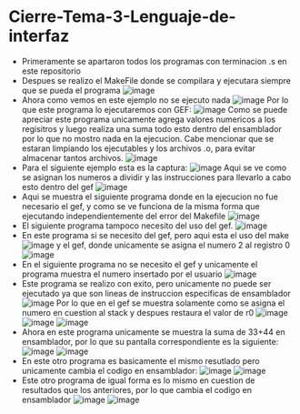 # Cierre-Tema-3-Lenguaje-de-interfaz
- Primeramente se apartaron todos los programas con terminacion .s en este repositorio
- Despues se realizo el MakeFile donde se compilara y ejecutara siempre que se pueda el programa
![image](https://user-images.githubusercontent.com/84409683/169443183-afbdf436-c924-49a4-8278-720b8b6453c2.png)
- Ahora como vemos en este ejemplo no se ejecuto nada 
![image](https://user-images.githubusercontent.com/84409683/169445878-b34bbeb7-b93f-49d0-ad8b-127a9d49b03a.png)
Por lo que este programa lo ejecutaremos con GEF:
![image](https://user-images.githubusercontent.com/84409683/169445994-f9e00a7a-cd0b-458e-8af3-b1398b33eb8e.png)
Como se puede apreciar este programa unicamente agrega valores numericos a los regisitros y luego realiza una suma
todo esto dentro del ensamblador por lo que no mostro nada en la ejecucion.
Cabe mencionar que se estaran limpiando los ejecutables y los archivos .o, para evitar almacenar tantos archivos.
![image](https://user-images.githubusercontent.com/84409683/169446241-694dcfed-d9fd-4e95-a631-486f9e01555f.png)
- Para el siguiente ejemplo esta es la captura:
![image](https://user-images.githubusercontent.com/84409683/169446490-8450f428-ee2a-4f1b-8f6b-d39fdc3aac6a.png)
Aqui se ve como se asignan los numeros a dividir y las instrucciones para llevarlo a cabo esto dentro del gef
![image](https://user-images.githubusercontent.com/84409683/169446662-287deba2-b076-4b9b-bda0-d8c0e921d0e0.png)
- Aqui se muestra el siguiente programa donde en la ejecucion no fue necesario el gef, y como se ve funciona de la misma forma 
que ejecutando independientemente del error del Makefile
![image](https://user-images.githubusercontent.com/84409683/169447721-b07262e3-937e-45dd-a66b-aa449c685b38.png)
- El siguiente programa tampoco necesito del uso del gef.
![image](https://user-images.githubusercontent.com/84409683/169447850-a8b654fb-45c3-46db-b520-97f4179f4392.png)
- En este programa si se necesito del gef, pero aqui esta el uso del make
![image](https://user-images.githubusercontent.com/84409683/169448234-6a714075-c221-4a04-8b05-be9e4be0becf.png)
y el gef, donde unicamente se asigna el numero 2 al registro 0 
![image](https://user-images.githubusercontent.com/84409683/169448337-a366033d-02a7-4bc5-af5a-c9352b366ee4.png)
- En el siguiente programa no se necesito el gef y unicamente el programa muestra el numero insertado por el usuario
![image](https://user-images.githubusercontent.com/84409683/169448659-67b7e63c-1b8a-432f-bf86-302911ef25d1.png)
- Este programa se realizo con exito, pero unicamente no puede ser ejecutado ya que son lineas de instruccion especificas de 
ensamblador
![image](https://user-images.githubusercontent.com/84409683/169448865-a0028fa8-ae44-4dae-9820-83d856124b4f.png)
Por lo que en el gef se muestra solamente como se asigna el numero en cuestion al stack y despues restaura el valor de r0
![image](https://user-images.githubusercontent.com/84409683/169448960-240bc2a2-a73a-4443-ad01-b10698b9c632.png)
![image](https://user-images.githubusercontent.com/84409683/169448992-a396ab5b-e71e-48a8-8179-f813661958fb.png)
![image](https://user-images.githubusercontent.com/84409683/169449017-104038c5-6d38-40a6-8639-ddd023fa2a7f.png)
- Ahora en este programa unicamente se muestra la suma de 33+44 en ensamblador, por lo que su pantalla correspondiente es 
la siguiente:
![image](https://user-images.githubusercontent.com/84409683/169449176-d4a32802-9424-47c4-a163-8a983a7f0ad5.png)
![image](https://user-images.githubusercontent.com/84409683/169449227-04ca72a9-f05a-4628-9578-d3acd30c4e5d.png)
- En este otro programa es basicamente el mismo resutlado pero unicamente cambia el codigo en ensamblador:
![image](https://user-images.githubusercontent.com/84409683/169449325-3d9eb14b-e99d-42d5-8dc2-74ab2518fe6b.png)
![image](https://user-images.githubusercontent.com/84409683/169449357-edcabc99-e6d7-42e5-b970-0af6f495907a.png)
- Este otro programa de igual forma es lo mismo en cuestion de resultados que los anteriores, por lo que cambia
el codigo en ensamblador
![image](https://user-images.githubusercontent.com/84409683/169449462-b87bf703-bdca-482b-ac66-8794acd357bd.png)
![image](https://user-images.githubusercontent.com/84409683/169449489-cfa437f4-999e-4b56-b717-b739a6e22dc6.png)





